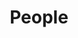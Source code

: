 ---
grouptype: 导师
title: People
customimage: /images/people/pinew.png
customname: 中文测试
customtype: 导师
customemail: exampleexampleexample@example.com
customintro: "中文测试中文测试中文测试中文测试中文测试中文测试中文测试中文测试中文测试中文测试中文测试中文测试中文测试中文测试"
social:
  - title: "Homepage"
    icon: "fa-solid fa-house"
    link: "https://example.com/homepage"
  - title: "Twitter"
    icon: "fa fa-twitter"
    link: "https://twitter.com/yourusername"
  - title: "GitHub"
    icon: "fa fa-github"
    link: "https://github.com/yourusername"
  - title: "Bilibii"
    icon: "fa-brands fa-bilibili"
    link: "https://github.com/yourusername"
  - title: "Weibo"
    icon: "fa-brands fa-weibo"
    link: "https://github.com/yourusername"
---